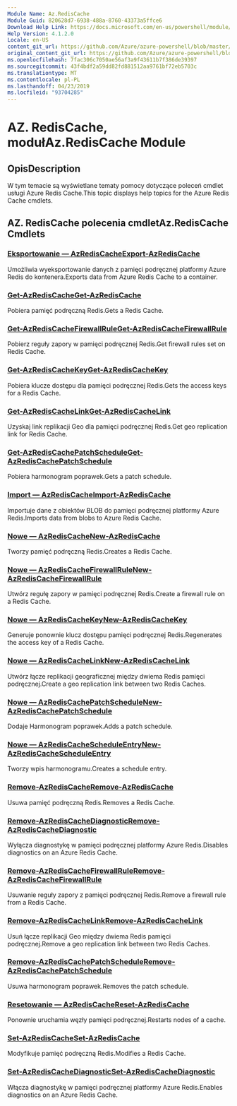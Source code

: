 ```yaml
---
Module Name: Az.RedisCache
Module Guid: 820628d7-6938-488a-8760-43373a5ffce6
Download Help Link: https://docs.microsoft.com/en-us/powershell/module/az.rediscache
Help Version: 4.1.2.0
Locale: en-US
content_git_url: https://github.com/Azure/azure-powershell/blob/master/src/RedisCache/RedisCache/help/Az.RedisCache.md
original_content_git_url: https://github.com/Azure/azure-powershell/blob/master/src/RedisCache/RedisCache/help/Az.RedisCache.md
ms.openlocfilehash: 7fac306c7050ae56af3a9f43611b7f386de39397
ms.sourcegitcommit: 43f4bdf2a59dd82fd881512aa9761bf72eb5703c
ms.translationtype: MT
ms.contentlocale: pl-PL
ms.lasthandoff: 04/23/2019
ms.locfileid: "93704285"
---
```

# <span data-ttu-id="d2e02-101">AZ. RedisCache, moduł</span><span class="sxs-lookup"><span data-stu-id="d2e02-101">Az.RedisCache Module</span></span>
## <span data-ttu-id="d2e02-102">Opis</span><span class="sxs-lookup"><span data-stu-id="d2e02-102">Description</span></span>
<span data-ttu-id="d2e02-103">W tym temacie są wyświetlane tematy pomocy dotyczące poleceń cmdlet usługi Azure Redis Cache.</span><span class="sxs-lookup"><span data-stu-id="d2e02-103">This topic displays help topics for the Azure Redis Cache cmdlets.</span></span>

## <span data-ttu-id="d2e02-104">AZ. RedisCache polecenia cmdlet</span><span class="sxs-lookup"><span data-stu-id="d2e02-104">Az.RedisCache Cmdlets</span></span>
### [<span data-ttu-id="d2e02-105">Eksportowanie — AzRedisCache</span><span class="sxs-lookup"><span data-stu-id="d2e02-105">Export-AzRedisCache</span></span>](Export-AzRedisCache.md)
<span data-ttu-id="d2e02-106">Umożliwia wyeksportowanie danych z pamięci podręcznej platformy Azure Redis do kontenera.</span><span class="sxs-lookup"><span data-stu-id="d2e02-106">Exports data from Azure Redis Cache to a container.</span></span>

### [<span data-ttu-id="d2e02-107">Get-AzRedisCache</span><span class="sxs-lookup"><span data-stu-id="d2e02-107">Get-AzRedisCache</span></span>](Get-AzRedisCache.md)
<span data-ttu-id="d2e02-108">Pobiera pamięć podręczną Redis.</span><span class="sxs-lookup"><span data-stu-id="d2e02-108">Gets a Redis Cache.</span></span>

### [<span data-ttu-id="d2e02-109">Get-AzRedisCacheFirewallRule</span><span class="sxs-lookup"><span data-stu-id="d2e02-109">Get-AzRedisCacheFirewallRule</span></span>](Get-AzRedisCacheFirewallRule.md)
<span data-ttu-id="d2e02-110">Pobierz reguły zapory w pamięci podręcznej Redis.</span><span class="sxs-lookup"><span data-stu-id="d2e02-110">Get firewall rules set on Redis Cache.</span></span>

### [<span data-ttu-id="d2e02-111">Get-AzRedisCacheKey</span><span class="sxs-lookup"><span data-stu-id="d2e02-111">Get-AzRedisCacheKey</span></span>](Get-AzRedisCacheKey.md)
<span data-ttu-id="d2e02-112">Pobiera klucze dostępu dla pamięci podręcznej Redis.</span><span class="sxs-lookup"><span data-stu-id="d2e02-112">Gets the access keys for a Redis Cache.</span></span>

### [<span data-ttu-id="d2e02-113">Get-AzRedisCacheLink</span><span class="sxs-lookup"><span data-stu-id="d2e02-113">Get-AzRedisCacheLink</span></span>](Get-AzRedisCacheLink.md)
<span data-ttu-id="d2e02-114">Uzyskaj link replikacji Geo dla pamięci podręcznej Redis.</span><span class="sxs-lookup"><span data-stu-id="d2e02-114">Get geo replication link for Redis Cache.</span></span>

### [<span data-ttu-id="d2e02-115">Get-AzRedisCachePatchSchedule</span><span class="sxs-lookup"><span data-stu-id="d2e02-115">Get-AzRedisCachePatchSchedule</span></span>](Get-AzRedisCachePatchSchedule.md)
<span data-ttu-id="d2e02-116">Pobiera harmonogram poprawek.</span><span class="sxs-lookup"><span data-stu-id="d2e02-116">Gets a patch schedule.</span></span>

### [<span data-ttu-id="d2e02-117">Import — AzRedisCache</span><span class="sxs-lookup"><span data-stu-id="d2e02-117">Import-AzRedisCache</span></span>](Import-AzRedisCache.md)
<span data-ttu-id="d2e02-118">Importuje dane z obiektów BLOB do pamięci podręcznej platformy Azure Redis.</span><span class="sxs-lookup"><span data-stu-id="d2e02-118">Imports data from blobs to Azure Redis Cache.</span></span>

### [<span data-ttu-id="d2e02-119">Nowe — AzRedisCache</span><span class="sxs-lookup"><span data-stu-id="d2e02-119">New-AzRedisCache</span></span>](New-AzRedisCache.md)
<span data-ttu-id="d2e02-120">Tworzy pamięć podręczną Redis.</span><span class="sxs-lookup"><span data-stu-id="d2e02-120">Creates a Redis Cache.</span></span>

### [<span data-ttu-id="d2e02-121">Nowe — AzRedisCacheFirewallRule</span><span class="sxs-lookup"><span data-stu-id="d2e02-121">New-AzRedisCacheFirewallRule</span></span>](New-AzRedisCacheFirewallRule.md)
<span data-ttu-id="d2e02-122">Utwórz regułę zapory w pamięci podręcznej Redis.</span><span class="sxs-lookup"><span data-stu-id="d2e02-122">Create a firewall rule on a Redis Cache.</span></span>

### [<span data-ttu-id="d2e02-123">Nowe — AzRedisCacheKey</span><span class="sxs-lookup"><span data-stu-id="d2e02-123">New-AzRedisCacheKey</span></span>](New-AzRedisCacheKey.md)
<span data-ttu-id="d2e02-124">Generuje ponownie klucz dostępu pamięci podręcznej Redis.</span><span class="sxs-lookup"><span data-stu-id="d2e02-124">Regenerates the access key of a Redis Cache.</span></span>

### [<span data-ttu-id="d2e02-125">Nowe — AzRedisCacheLink</span><span class="sxs-lookup"><span data-stu-id="d2e02-125">New-AzRedisCacheLink</span></span>](New-AzRedisCacheLink.md)
<span data-ttu-id="d2e02-126">Utwórz łącze replikacji geograficznej między dwiema Redis pamięci podręcznej.</span><span class="sxs-lookup"><span data-stu-id="d2e02-126">Create a geo replication link between two Redis Caches.</span></span>

### [<span data-ttu-id="d2e02-127">Nowe — AzRedisCachePatchSchedule</span><span class="sxs-lookup"><span data-stu-id="d2e02-127">New-AzRedisCachePatchSchedule</span></span>](New-AzRedisCachePatchSchedule.md)
<span data-ttu-id="d2e02-128">Dodaje Harmonogram poprawek.</span><span class="sxs-lookup"><span data-stu-id="d2e02-128">Adds a patch schedule.</span></span>

### [<span data-ttu-id="d2e02-129">Nowe — AzRedisCacheScheduleEntry</span><span class="sxs-lookup"><span data-stu-id="d2e02-129">New-AzRedisCacheScheduleEntry</span></span>](New-AzRedisCacheScheduleEntry.md)
<span data-ttu-id="d2e02-130">Tworzy wpis harmonogramu.</span><span class="sxs-lookup"><span data-stu-id="d2e02-130">Creates a schedule entry.</span></span>

### [<span data-ttu-id="d2e02-131">Remove-AzRedisCache</span><span class="sxs-lookup"><span data-stu-id="d2e02-131">Remove-AzRedisCache</span></span>](Remove-AzRedisCache.md)
<span data-ttu-id="d2e02-132">Usuwa pamięć podręczną Redis.</span><span class="sxs-lookup"><span data-stu-id="d2e02-132">Removes a Redis Cache.</span></span>

### [<span data-ttu-id="d2e02-133">Remove-AzRedisCacheDiagnostic</span><span class="sxs-lookup"><span data-stu-id="d2e02-133">Remove-AzRedisCacheDiagnostic</span></span>](Remove-AzRedisCacheDiagnostic.md)
<span data-ttu-id="d2e02-134">Wyłącza diagnostykę w pamięci podręcznej platformy Azure Redis.</span><span class="sxs-lookup"><span data-stu-id="d2e02-134">Disables diagnostics on an Azure Redis Cache.</span></span>

### [<span data-ttu-id="d2e02-135">Remove-AzRedisCacheFirewallRule</span><span class="sxs-lookup"><span data-stu-id="d2e02-135">Remove-AzRedisCacheFirewallRule</span></span>](Remove-AzRedisCacheFirewallRule.md)
<span data-ttu-id="d2e02-136">Usuwanie reguły zapory z pamięci podręcznej Redis.</span><span class="sxs-lookup"><span data-stu-id="d2e02-136">Remove a firewall rule from a Redis Cache.</span></span>

### [<span data-ttu-id="d2e02-137">Remove-AzRedisCacheLink</span><span class="sxs-lookup"><span data-stu-id="d2e02-137">Remove-AzRedisCacheLink</span></span>](Remove-AzRedisCacheLink.md)
<span data-ttu-id="d2e02-138">Usuń łącze replikacji Geo między dwiema Redis pamięci podręcznej.</span><span class="sxs-lookup"><span data-stu-id="d2e02-138">Remove a geo replication link between two Redis Caches.</span></span>

### [<span data-ttu-id="d2e02-139">Remove-AzRedisCachePatchSchedule</span><span class="sxs-lookup"><span data-stu-id="d2e02-139">Remove-AzRedisCachePatchSchedule</span></span>](Remove-AzRedisCachePatchSchedule.md)
<span data-ttu-id="d2e02-140">Usuwa harmonogram poprawek.</span><span class="sxs-lookup"><span data-stu-id="d2e02-140">Removes the patch schedule.</span></span>

### [<span data-ttu-id="d2e02-141">Resetowanie — AzRedisCache</span><span class="sxs-lookup"><span data-stu-id="d2e02-141">Reset-AzRedisCache</span></span>](Reset-AzRedisCache.md)
<span data-ttu-id="d2e02-142">Ponownie uruchamia węzły pamięci podręcznej.</span><span class="sxs-lookup"><span data-stu-id="d2e02-142">Restarts nodes of a cache.</span></span>

### [<span data-ttu-id="d2e02-143">Set-AzRedisCache</span><span class="sxs-lookup"><span data-stu-id="d2e02-143">Set-AzRedisCache</span></span>](Set-AzRedisCache.md)
<span data-ttu-id="d2e02-144">Modyfikuje pamięć podręczną Redis.</span><span class="sxs-lookup"><span data-stu-id="d2e02-144">Modifies a Redis Cache.</span></span>

### [<span data-ttu-id="d2e02-145">Set-AzRedisCacheDiagnostic</span><span class="sxs-lookup"><span data-stu-id="d2e02-145">Set-AzRedisCacheDiagnostic</span></span>](Set-AzRedisCacheDiagnostic.md)
<span data-ttu-id="d2e02-146">Włącza diagnostykę w pamięci podręcznej platformy Azure Redis.</span><span class="sxs-lookup"><span data-stu-id="d2e02-146">Enables diagnostics on an Azure Redis Cache.</span></span>

